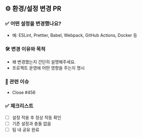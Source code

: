 ## ⚙️ 환경/설정 변경 PR

### ✅ 어떤 설정을 변경했나요?

- 예: ESLint, Prettier, Babel, Webpack, GitHub Actions, Docker 등

### 🛠 변경 이유와 목적

- 왜 변경했는지 간단히 설명해주세요.
- 프로젝트 운영에 어떤 영향을 주는지 명시

### 📎 관련 이슈

- Close #456

### ✅ 체크리스트

- [ ] 설정 적용 후 정상 작동 확인
- [ ] 기존 설정과 충돌 없음
- [ ] 팀 내 공유 완료
